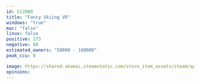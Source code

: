 ```yaml
---
id: 512080
title: "Fancy Skiing VR"
windows: "true"
mac: "false"
linux: false
positive: 173
negative: 68
estimated_owners: "50000 - 100000"
peak_ccu: 0

image: https://shared.akamai.steamstatic.com/store_item_assets/steam/apps/512080/header.jpg?t=1544242622
opinions:
---
```

